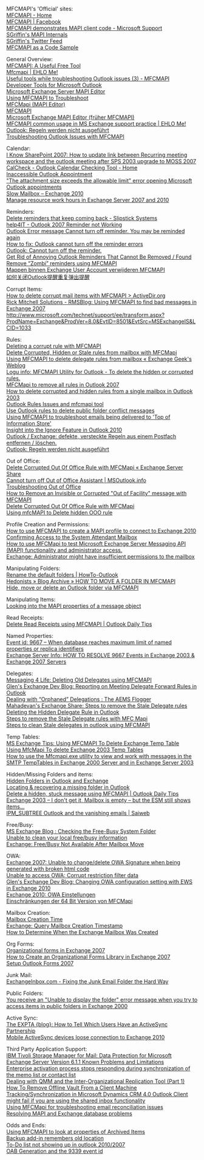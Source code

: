 <div class="wikidoc">
<p>MFCMAPI's 'Official' sites: <br>
<a href="http://mfcmapi.codeplex.com/">MFCMAPI - Home</a> <br>
<a href="http://www.facebook.com/MFCMAPI">MFCMAPI | Facebook</a> <br>
<a href="http://support.microsoft.com/kb/291794">MFCMAPI demonstrates MAPI client code - Microsoft Support</a>
<br>
<a href="http://blogs.msdn.com/b/stephen_griffin">SGriffin's MAPI Internals</a> <br>
<a href="http://twitter.com/sgriffin">SGriffin's Twitter Feed</a> <br>
<a href="http://msdn.microsoft.com/en-us/library/cc998258.aspx">MFCMAPI as a Code Sample</a></p>
<p>General Overview: <br>
<a href="http://www.windowsitpro.com/article/outlook-2003/mfcmapi-a-useful-free-tool">MFCMAPI: A Useful Free Tool</a>
<br>
<a href="http://ehlo.me/tag/mfcmapi/">Mfcmapi | EHLO Me!</a> <br>
<a href="http://blogs.technet.com/b/outlooking/archive/2010/05/14/useful-tools-while-troubleshooting-outlook-issues-3-mfcmapi.aspx">Useful tools while troubleshooting Outlook issues (3) - MFCMAPI</a>
<br>
<a href="http://www.slipstick.com/addins/dev.asp">Developer Tools for Microsoft Outlook</a>
<br>
<a href="http://technet.microsoft.com/en-us/library/bb508857(EXCHG.65).aspx">Microsoft Exchange Server MAPI Editor</a>
<br>
<a href="http://www.postini.com/webdocs/gapps_connector/trouble_mfcmapi.html">Using MFCMAPI to Troubleshoot</a>
<br>
<a href="http://itpro.fi/asiantuntijaryhmat/viestinta/Lists/Posts/Post.aspx?ID=9">MFCMapi (MAPI Editor)</a>
<br>
<a href="https://www.ohloh.net/p/MFCMAPI">MFCMAPI</a> <br>
<a href="http://www.msxfaq.de/tools/mfcmapi.htm">Microsoft Exchange MAPI Editor (früher MFCMAPI)</a>
<br>
<a href="http://ehlo.me/2010/10/30/mfcmapi-common-usage-in-ms-exchange-support-practice/">MFCMAPI common usage in MS Exchange support practice | EHLO Me!</a>
<br>
<a href="http://www.roland-ehle.de/archives/1075">Outlook: Regeln werden nicht ausgeführt</a>
<br>
<a href="http://www.theemailadmin.com/2012/04/troubleshooting-outlook-issues-with-mfcmapi/">Troubleshooting Outlook Issues with MFCMAPI</a></p>
<p>Calendar: <br>
<a href="http://iknowsharepoint2007.blogspot.com/2008/07/how-to-update-link-between-recurring.html">I Know SharePoint 2007: How to update link between Recurring meeting workspace and the outlook meeting after SPS 2003 upgrade to MOSS 2007</a>
<br>
<a href="http://calcheck.codeplex.com/">CalCheck - Outlook Calendar Checking Tool - Home</a>
<br>
<a href="http://vernontaylor.com/2010/04/21/inaccessible-outlook-appointment-2/">Inaccessible Outlook Appointment</a>
<br>
<a href="http://www.slipstick.com/calendar/attach_exceeds_limit.asp">&quot;The attachment size exceeds the allowable limit&quot; error opening Microsoft Outlook appointments</a>
<br>
<a href="http://www.hedonists.ca/2010/10/28/slow-mailbox-exchange-2010">Slow Mailbox – Exchange 2010</a>
<br>
<a href="http://msundis.wordpress.com/2010/06/08/manage-resource-work-hours-in-exchange-server-2007-and-2010/">Manage resource work hours in Exchange Server 2007 and 2010</a></p>
<p>Reminders: <br>
<a href="http://www.slipstick.com/calendar/cleanreminder.asp">Delete reminders that keep coming back - Slipstick Systems</a>
<br>
<a href="http://www.help4it.co.uk/home-mainmenu-1/inside-track/outlook-2007-reminder-not-working.html">help4IT - Outlook 2007 Reminder not Working</a>
<br>
<a href="http://techhelpbot.com/content/outlook-error-message-cannot-turn-reminder-you-may-be-reminded-again">Outlook Error message Cannot turn off reminder. You may be reminded again</a>
<br>
<a href="http://lastplaceonthe.net/fix-outlook-turn-reminder-errors/">How to fix: Outlook cannot turn off the reminder errors</a>
<br>
<a href="http://blog.alturiak.net/2008/08/outlook-error-cannot-turn-off-the-reminder-you-may-be-reminded-again/">Outlook: Cannot turn off the reminder.</a>
<br>
<a href="http://www.onegiantmedia.com/get-rid-of-annoying-outlook-reminders-that-cannot-be-removed--found">Get Rid of Annoying Outlook Reminders That Cannot Be Removed / Found</a>
<br>
<a href="http://ilantz.wordpress.com/2008/09/16/remove-zombi-reminder-using-mfcmapi/">Remove “Zombi” reminders using MFCMAPI</a>
<br>
<a href="http://www.resole.nl/mappen-binnen-exchange-user-account-verwijderen-mfcmapi/">Mappen binnen Exchange User Account verwijderen MFCMAPI</a>
<br>
<a href="http://www.hao123new.com/blog/zhishi/160.html">如何关闭Outlook提醒重复弹出提醒</a></p>
<p>Corrupt Items: <br>
<a href="http://www.activedir.org/Articles/tabid/54/articleType/ArticleView/articleId/50/How-to-delete-corrupt-mail-items-with-MFCMAPI.aspx">How to delete corrupt mail items with MFCMAPI &gt; ActiveDir.org</a>
<br>
<a href="http://www.rickmitchellsolutions.com/blog/2009/12/using-mfcmapi-to-find-bad-messages-in.html">Rick Mitchell Solutions - RMSBlog: Using MFCMAPI to find bad messages in Exchange 2007</a>
<br>
<a href="http://www.microsoft.com/technet/support/ee/transform.aspx?ProdName=Exchange&ProdVer=8.0&EvtID=8501&EvtSrc=MSExchangeIS&LCID=1033">http://www.microsoft.com/technet/support/ee/transform.aspx?ProdName=Exchange&amp;ProdVer=8.0&amp;EvtID=8501&amp;EvtSrc=MSExchangeIS&amp;LCID=1033</a></p>
<p>Rules: <br>
<a href="http://www.windowsitpro.com/article/outlook-2007/deleting-a-corrupt-rule-with-mfcmapi">Deleting a corrupt rule with MFCMAPI</a>
<br>
<a href="http://exchangeshare.wordpress.com/2008/04/10/delete-corrupted-hidden-or-stale-rules-from-mailbox-with-mfcmapi/">Delete Corrupted, Hidden or Stale rules from mailbox with MFCMapi</a>
<br>
<a href="http://msexchangegeek.com/2009/04/30/using-mfcmapi-to-delete-delegate-rules-from-mailbox/">Using MFCMAPI to delete delegate rules from mailbox « Exchange Geek's Weblog</a>
<br>
<a href="http://loguinfo.blogspot.com/2009/08/mfcmapi-utility-for-outlook-to-delete.html">Logu info: MFCMAPI Utility for Outlook - To delete the hidden or corrupted rules.</a>
<br>
<a href="http://rajisubramanian.blogspot.com/2009/11/mfcmapi-to-remove-all-rules-in-outlook.html">MFCMapi to remove all rules in Outlook 2007</a>
<br>
<a href="http://support.celeratec.com/index.php?/Knowledgebase/Article/View/246">How to delete corrupted and hidden rules from a single mailbox in Outlook 2003</a>
<br>
<a href="http://outlook2007troubleshooting.blogspot.com/2011/06/delete-outlook-rules-table-via-mfcmapi.html">Outlook Rules Issues and mfcmapi tool</a>
<br>
<a href="http://www.flobee.net/use-outlook-rules-to-delete-public-folder-conflict-messages/">Use Outlook rules to delete public folder conflict messages</a>
<br>
<a href="http://www.alihassanlive.com/e2k3/2010/9/27/using-mfcmapi-to-troubleshoot-emails-being-delivered-to-top.html">Using MFCMAPI to troubleshoot emails being delivered to 'Top of Information Store'</a>
<br>
<a href="http://computersplace.net/microsoft-releated/windows-server-howto/insight-into-the-ignore-feature-in-outlook-2010.html">Insight into the Ignore Feature in Outlook 2010</a>
<br>
<a href="http://coemert.wordpress.com/2007/09/19/outlook-exchange-defekte-versteckte-regeln-aus-einem-postfach-entfernenloschen/">Outlook / Exchange: defekte, versteckte Regeln aus einem Postfach entfernen / löschen.</a>
<br>
<a href="http://www.roland-ehle.de/archives/1073">Outlook: Regeln werden nicht ausgeführt</a></p>
<p>Out of Office: <br>
<a href="http://exchangeshare.wordpress.com/2007/05/27/delete-corrupted-out-of-office-rule-with-mfcmapi/">Delete Corrupted Out Of Office Rule with MFCMapi « Exchange Server Share</a>
<br>
<a href="http://www.msoutlook.info/question/394">Cannot turn off Out of Office Assistant | MSOutlook.info</a>
<br>
<a href="http://www.msexchange.org/articles_tutorials/exchange-server-2007/tools/troubleshooting-out-of-office.html">Troubleshooting Out of Office</a>
<br>
<a href="http://blogs.technet.com/b/ericnor/archive/2009/02/07/how-to-remove-an-invisible-or-corrupted-out-of-facility-message-with-mfcmapi.aspx">How to Remove an Invisible or Corrupted &quot;Out of Facility&quot; message with MFCMAPI</a>
<br>
<a href="http://exchangeshare.blogspot.com/2007/05/delete-corrupted-out-of-office-rule.html">Delete Corrupted Out Of Office Rule with MFCMapi</a>
<br>
<a href="http://ehlo25.wordpress.com/2009/12/28/using-mfcmapi-to-delete-hidden-ooo-rule/">Using mfcMAPI to Delete hidden OOO rule</a></p>
<p>Profile Creation and Permissions: <br>
<a href="http://msexchangereviews.com/how-to-use-mfcmapi-to-create-a-mapi-profile-to-connect-to-exchange-2010/">How to use MFCMAPI to create a MAPI profile to connect to Exchange 2010</a>
<br>
<a href="http://blogs.inside.quest.com/quest_itexperts/2009/06/08/confirming-access-to-the-system-attendant-mailbox/">Confirming Access to the System Attendant Mailbox</a>
<br>
<a href="http://www.symantec.com/business/support/index?page=content&id=TECH53597">How to use MFCMapi to test Microsoft Exchange Server Messaging API (MAPI) functionality and administrator access.</a>
<br>
<a href="https://support.telsys.no/entries/390042-exchange-administrator-might-have-insufficient-permissions-to-the-mailbox">Exchange: Administrator might have insufficient permissions to the mailbox</a></p>
<p>Manipulating Folders: <br>
<a href="http://www.howto-outlook.com/howto/renamedefaultfolders.htm">Rename the default folders | HowTo-Outlook</a>
<br>
<a href="http://www.hedonists.ca/2010/03/09/how-to-move-a-folder-in-mfcmapi">Hedonists » Blog Archive » HOW TO MOVE A FOLDER IN MFCMAPI</a>
<br>
<a title="http://www.howto-outlook.com/howto/hidemovedeletemfcmapi.htm" href="http://www.howto-outlook.com/howto/hidemovedeletemfcmapi.htm">Hide, move or delete an Outlook folder via MFCMAPI</a></p>
<p>Manipulating Items: <br>
<a href="http://scottisageek.wordpress.com/2009/11/18/looking-into-the-mapi-properties-of-a-message-object/">Looking into the MAPI properties of a message object</a></p>
<p>Read Receipts: <br>
<a href="http://www.outlook-tips.net/2011/1215/delete-read-receipts-using-mfcmapi">Delete Read Receipts using MFCMAPI | Outlook Daily Tips</a></p>
<p>Named Properties: <br>
<a href="http://msexchangeguru.com/2009/09/04/event-id-9667/">Event id: 9667 – When database reaches maximum limit of named properties or replica identifiers</a>
<br>
<a href="http://exchangeserverinfo.com/2009/08/28/how-to-resolve-9667-events-in-exchange-2003--exchange-2007-servers.aspx">Exchange Server Info: HOW TO RESOLVE 9667 Events in Exchange 2003 &amp; Exchange 2007 Servers</a></p>
<p>Delegates: <br>
<a href="http://messaging4life.blogspot.com/2009/10/deleting-old-delegates-using-mfcmapi.html">Messaging 4 Life: Deleting Old Delegates using MFCMAPI</a>
<br>
<a href="http://gsexdev.blogspot.com/2006/08/reporting-on-meeting-delegate-forward.html">Glen's Exchange Dev Blog: Reporting on Meeting Delegate Forward Rules in Outlook</a>
<br>
<a href="http://blogs.utexas.edu/glenmark/2009/11/17/dealing-with-orphaned-delegations/">Dealing with “Orphaned” Delegations : The AEMS Flogger</a>
<br>
<a href="http://msexchshare.blogspot.com/2007/04/steps-to-remove-stale-delegate-rules-1.html">Mahadevan's Exchange Share: Steps to remove the Stale Delegate rules</a>
<br>
<a href="http://www.windowsitpro.com/article/outlook-2003/deleting-the-hidden-delegate-rule-in-outlook">Deleting the Hidden Delegate Rule in Outlook</a>
<br>
<a href="http://www.exchangeguy.co.uk/2010/08/steps-to-remove-stale-delegate-rules.html">Steps to remove the Stale Delegate rules with MFC Mapi</a>
<br>
<a href="http://windows-experts-sudha.blogspot.com/2011/02/steps-to-clean-stale-delegates-in.html">Steps to clean Stale delegates in outlook using MFCMAPI</a></p>
<p>Temp Tables: <br>
<a href="http://msexchangetips.blogspot.com/2006/08/using-mfcmapi-to-delete-exchange-temp.html">MS Exchange Tips: Using MFCMAPI To Delete Exchange Temp Table</a>
<br>
<a href="http://blogs.technet.com/b/11/archive/2008/03/18/using-mfcmapi-to-delete-exchange-2003-temp-tables.aspx">Using MfcMapi To delete Exchange 2003 Temp Tables</a>
<br>
<a href="http://support.microsoft.com/kb/906557">How to use the Mfcmapi.exe utility to view and work with messages in the SMTP TempTables in Exchange 2000 Server and in Exchange Server 2003</a></p>
<p>Hidden/Missing Folders and items: <br>
<a href="http://erichelm.wordpress.com/2011/05/20/hidden-folders-in-outlook-and-exchange/">Hidden Folders in Outlook and Exchange</a>
<br>
<a href="http://www.bpossibility.com/2011/04/18/locating-recovering-a-missing-folder-in-outlook/">Locating &amp; recovering a missing folder in Outlook</a>
<br>
<a href="http://www.outlook-tips.net/2011/1232/delete-a-hidden-message-using-mfcmapi">Delete a hidden, stuck message using MFCMAPI | Outlook Daily Tips</a>
<br>
<a href="http://telnetport25.wordpress.com/2007/10/21/exchange-2003-i-dont-get-it-mailbox-is-empty-but-the-esm-still-shows-items/">Exchange 2003 – I don't get it, Mailbox is empty – but the ESM still shows items…</a>
<br>
<a href="http://www.saiweb.co.uk/windows/ipm_subtree-outlook-and-the-vanishing-emails">IPM_SUBTREE Outlook and the vanishing emails | Saiweb</a></p>
<p>Free/Busy: <br>
<a href="http://hellomate.typepad.com/exchange/2003/08/checking_the_fr.html">MS Exchange Blog : Checking the Free-Busy System Folder</a>
<br>
<a href="http://wadingthrough.com/2006/07/31/unable-to-clean-local-freebusy-information/">Unable to clean your local free/busy information</a>
<br>
<a href="http://msexchangetips.blogspot.com/2006/08/exchange-freebusy-not-available-after.html">Exchange: Free/Busy Not Available After Mailbox Move
</a></p>
<p>OWA: <br>
<a href="http://luisrato.wordpress.com/2011/01/02/exchange-2007-unable-to-changedelete-owa-signature-when-being-generated-with-broken-html-code/">Exchange 2007: Unable to change/delete OWA Signature when being generated with broken html code</a>
<br>
<a href="http://www.andreatedeschi.com/2009/11/unable-to-access-owa-corrupt.html">Unable to access OWA: Corrupt restriction filter data</a>
<br>
<a href="http://gsexdev.blogspot.com/2009/12/changing-owa-configuration-setting-with.html">Glen's Exchange Dev Blog: Changing OWA configuration setting with EWS in Exchange 2010</a>
<br>
<a href="http://www.roland-ehle.de/archives/1113">Exchange 2010: OWA Einstellungen</a>
<br>
<a href="http://www.roland-ehle.de/archives/1108">Einschränkungen der 64 Bit Version von MFCMapi</a></p>
<p>Mailbox Creation: <br>
<a href="http://blogs.microsoft.co.il/blogs/scriptfanatic/archive/2010/04/08/mailbox-creation-time.aspx">Mailbox Creation Time</a>
<br>
<a href="http://msexchangetips.blogspot.com/2006/08/exchange-query-mailbox-creation.html">Exchange: Query Mailbox Creation Timestamp
</a><br>
<a href="http://www.ehow.com/how_6546185_determine-exchange-mailbox-created.html">How to Determine When the Exchange Mailbox Was Created</a></p>
<p>Org Forms: <br>
<a href="http://johanveldhuis.nl/?page_id=1150&lang=en">Organizational forms in Exchange 2007</a>
<br>
<a href="http://technet.microsoft.com/en-us/library/cc540468(EXCHG.80).aspx">How to Create an Organizational Forms Library in Exchange 2007</a>
<br>
<a href="http://support.sunbeltsoftware.com/Business/4VIPRE_Email_Security_for_Exchange/Forms/Setup_Outlook_Forms_2007">Setup Outlook Forms 2007</a></p>
<p>Junk Mail: <br>
<a href="http://www.exchangeinbox.com/article.aspx?i=78">ExchangeInbox.com - Fixing the Junk Email Folder the Hard Way</a></p>
<p>Public Folders: <br>
<a href="http://support.microsoft.com/kb/887724">You receive an &quot;Unable to display the folder&quot; error message when you try to access items in public folders in Exchange 2000</a></p>
<p>Active Sync: <br>
<a href="http://www.expta.com/2007/12/how-to-tell-which-users-have-activesync.html">The EXPTA {blog}: How to Tell Which Users Have an ActiveSync Partnership</a>
<br>
<a href="http://marckean.wordpress.com/2011/06/01/mobile-activesync-devices-loose-connection-to-exchange-2010/">Mobile ActiveSync devices loose connection to Exchange 2010</a></p>
<p>Third Party Application Support: <br>
<a href="https://www-304.ibm.com/support/docview.wss?uid=swg21395948">IBM Tivoli Storage Manager for Mail: Data Protection for Microsoft Exchange Server Version 6.1.1 Known Problems and Limitations</a>
<br>
<a href="http://www.blackberry.com/btsc/search.do?cmd=displayKC&docType=kc&externalId=KB11639">Enterprise activation process stops responding during synchronization of the memo list or contact list</a>
<br>
<a href="http://www.parative.com/Blogs/Exchange/?p=11">Dealing with QMM and the Inter-Organizational Replication Tool (Part 1)</a>
<br>
<a href="http://www.symantec.com/business/support/index?page=content&id=TECH56986">How To Remove Offline Vault From a Client Machine</a>
<br>
<a href="http://devmeat.com/show/6195152">Tracking/Synchronization in Microsoft Dynamics CRM 4.0 Outlook Client might fail if you are using the shared inbox functionality</a>
<br>
<a href="http://besadmin.ca/2011/04/using-mfcmapi-for-troubleshooting-email-reconciliation-issues/">Using MFCMapi for troubleshooting email reconciliation issues</a>
<br>
<a href="http://publib.boulder.ibm.com/infocenter/tsmfbinf/v6/index.jsp?topic=/com.ibm.tsm.fb.msex.doc/r_fast_msexc_opening_edb_probs.html">Resolving MAPI and Exchange database problems</a></p>
<p>Odds and Ends: <br>
<a href="http://robwilc.wordpress.com/2010/09/27/using-mfcmapi-to-look-at-properties-of-archived-items/">Using MFCMAPI to look at properties of Archived Items</a>
<br>
<a href="http://www.msoutlook.info/question/368">Backup add-in remembers old location</a>
<br>
<a href="http://dusk1911.wordpress.com/2011/05/18/to-do-list-not-showing-up-in-outlook-20102007/">To-Do list not showing up in outlook 2010/2007</a>
<br>
<a href="http://blogs.msdn.com/b/dgoldman/archive/2006/06/14/oab-generation-and-the-9339-event-id.aspx">OAB Generation and the 9339 event id</a></p>
</div><div class="ClearBoth"></div>
